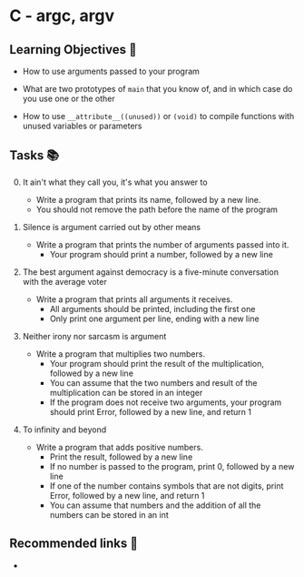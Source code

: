# C - argc, argv

## Learning Objectives 🎯
- How to use arguments passed to your program

- What are two prototypes of `main` that you know of, and in which case do you use one or the other

- How to use `__attribute__((unused))` or `(void)` to compile functions with unused variables or parameters

## Tasks 📚
0. It ain't what they call you, it's what you answer to
	- Write a program that prints its name, followed by a new line.
	+ You should not remove the path before the name of the program

1. Silence is argument carried out by other means
	- Write a program that prints the number of arguments passed into it.
		* Your program should print a number, followed by a new line

2. The best argument against democracy is a five-minute conversation with the average voter
	- Write a program that prints all arguments it receives.
		* All arguments should be printed, including the first one
		* Only print one argument per line, ending with a new line

3. Neither irony nor sarcasm is argument
	- Write a program that multiplies two numbers.
		* Your program should print the result of the multiplication, followed by a new line
		* You can assume that the two numbers and result of the multiplication can be stored in an integer
		* If the program does not receive two arguments, your program should print Error, followed by a new line, and return 1

4. To infinity and beyond
	- Write a program that adds positive numbers.
		* Print the result, followed by a new line
		* If no number is passed to the program, print 0, followed by a new line
		* If one of the number contains symbols that are not digits, print Error, followed by a new line, and return 1
		* You can assume that numbers and the addition of all the numbers can be stored in an int

		
		


## Recommended links 🔗 
- []()	

